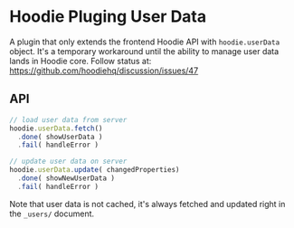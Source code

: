 # Hoodie Pluging User Data

A plugin that only extends the frontend Hoodie API
with `hoodie.userData` object. It's a temporary
workaround until the ability to manage user data
lands in Hoodie core. Follow status at:
https://github.com/hoodiehq/discussion/issues/47

## API

```js
// load user data from server
hoodie.userData.fetch()
  .done( showUserData )
  .fail( handleError )

// update user data on server
hoodie.userData.update( changedProperties)
  .done( showNewUserData )
  .fail( handleError )
```

Note that user data is not cached, it's always
fetched and updated right in the `_users/` document.
